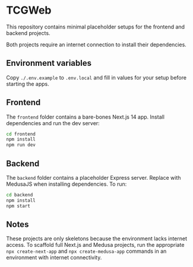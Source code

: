 # TCGWeb

This repository contains minimal placeholder setups for the frontend and backend projects.

Both projects require an internet connection to install their dependencies.

## Environment variables

Copy `./.env.example` to `.env.local` and fill in values for your setup before
starting the apps.

## Frontend

The `frontend` folder contains a bare-bones Next.js 14 app. Install dependencies and run the dev server:

```bash
cd frontend
npm install
npm run dev
```

## Backend

The `backend` folder contains a placeholder Express server. Replace with MedusaJS when installing dependencies. To run:

```bash
cd backend
npm install
npm start
```

## Notes

These projects are only skeletons because the environment lacks internet access. To scaffold full Next.js and Medusa projects, run the appropriate `npx create-next-app` and `npx create-medusa-app` commands in an environment with internet connectivity.
